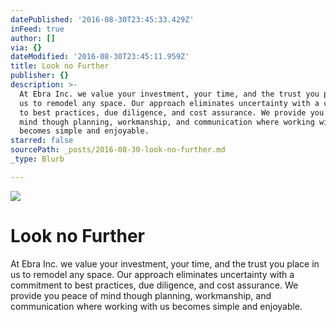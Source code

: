 ```yaml
---
datePublished: '2016-08-30T23:45:33.429Z'
inFeed: true
author: []
via: {}
dateModified: '2016-08-30T23:45:11.959Z'
title: Look no Further
publisher: {}
description: >-
  At Ebra Inc. we value your investment, your time, and the trust you place in
  us to remodel any space. Our approach eliminates uncertainty with a commitment
  to best practices, due diligence, and cost assurance. We provide you peace of
  mind though planning, workmanship, and communication where working with us
  becomes simple and enjoyable.
starred: false
sourcePath: _posts/2016-08-30-look-no-further.md
_type: Blurb

---
```

![](https://the-grid-user-content.s3-us-west-2.amazonaws.com/d9c86e60-3d18-4bd2-b2c7-d4aa47bfe0b7.png)

# Look no Further

At Ebra Inc. we value your investment, your time, and the trust you place in us to remodel any space. Our approach eliminates uncertainty with a commitment to best practices, due diligence, and cost assurance. We provide you peace of mind though planning, workmanship, and communication where working with us becomes simple and enjoyable.